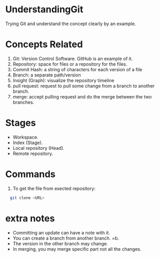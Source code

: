 # UnderstandingGit

Trying Git and understand the concept clearly by an example.

# Concepts Related

1. Git: Version Control Software. GitHub is an example of it.
2. Repository: space for files or a repository for the files.
3. Commit Hash: a string of characters for each version of a file
4. Branch: a separate path/version
5. Insight (Graph): visualize the repository timeline
6. pull request: request to pull some change from a branch to another branch.
7. merge: accept pulling request and do the merge between the two branches.

# Stages

- Workspace.
- Index (Stage).
- Local repository (Head).
- Remote repository.

# Commands

1. To get the file from exected repository:

```bash
  git clone <URL>
```

# extra notes

- Committing an update can have a note with it.
- You can create a branch from another branch. =b.
- The version in the other branch may change.
- In merging, you may merge specific part not all the changes.
